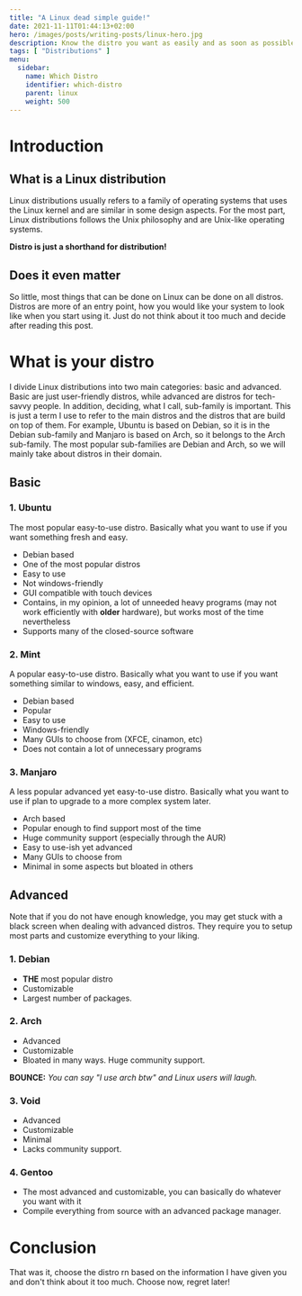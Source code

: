 ```yaml
---
title: "A Linux dead simple guide!"
date: 2021-11-11T01:44:13+02:00
hero: /images/posts/writing-posts/linux-hero.jpg
description: Know the distro you want as easily and as soon as possible
tags: [ "Distributions" ]
menu:
  sidebar:
    name: Which Distro
    identifier: which-distro
    parent: linux
    weight: 500
---
```


# Introduction
## What is a Linux distribution 
Linux distributions usually refers to a family of operating systems that uses the Linux kernel and are similar in some design aspects. For the most part, Linux distributions follows the Unix philosophy and are Unix-like operating systems.

**Distro is just a shorthand for distribution!**
## Does it even matter
So little, most things that can be done on Linux can be done on all distros. Distros are more of an entry point, how you would like your system to look like when you start using it. Just do not think about it too much and decide after reading this post.

# What is your distro

I divide Linux distributions into two main categories: basic and advanced.
Basic are just user-friendly distros, while advanced are distros for tech-savvy people.
In addition, deciding, what I call, sub-family is important. This is just a term I use to refer to the main distros and the distros that are build on top of them. For example, Ubuntu is based on Debian, so it is in the Debian sub-family and Manjaro is based on Arch, so it belongs to the Arch sub-family. The most popular sub-families are Debian and Arch, so we will mainly take about distros in their domain.

## Basic

### 1. Ubuntu
The most popular easy-to-use distro. Basically what you want to use if you want something fresh and easy.
- Debian based
- One of the most popular distros 
- Easy to use
- Not windows-friendly
- GUI compatible with touch devices
- Contains, in my opinion, a lot of unneeded heavy programs (may not work efficiently with **older** hardware), but works most of the time nevertheless
- Supports many of the closed-source software

### 2. Mint
A popular easy-to-use distro. Basically what you want to use if you want something similar to windows, easy, and efficient.
- Debian based
- Popular
- Easy to use
- Windows-friendly
- Many GUIs to choose from (XFCE, cinamon, etc)
- Does not contain a lot of unnecessary programs

### 3. Manjaro
A less popular advanced yet easy-to-use distro. Basically what you want to use if plan to upgrade to a more complex system later.
- Arch based
- Popular enough to find support most of the time
- Huge community support (especially through the AUR)
- Easy to use-ish yet advanced
- Many GUIs to choose from
- Minimal in some aspects but bloated in others

## Advanced

Note that if you do not have enough knowledge, you may get stuck with a black screen when dealing with advanced distros. They require you to setup most parts and customize everything to your liking.

### 1. Debian 
- **THE** most popular distro
- Customizable
- Largest number of packages.

### 2. Arch
- Advanced 
- Customizable
- Bloated in many ways. Huge community support.

**BOUNCE:** *You can say "I use arch btw" and Linux users will laugh.*

### 3. Void
- Advanced
- Customizable
- Minimal 
- Lacks community support.

### 4. Gentoo
- The most advanced and customizable, you can basically do whatever you want with it
- Compile everything from source with an advanced package manager.

# Conclusion

That was it, choose the distro rn based on the information I have given you and don't think about it too much. Choose now, regret later!

